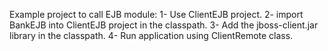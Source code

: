 Example project to call EJB module:
 1- Use ClientEJB project.
 2- import BankEJB into ClientEJB project in the classpath.
 3- Add the jboss-client.jar library in the classpath.
 4- Run application using ClientRemote class.